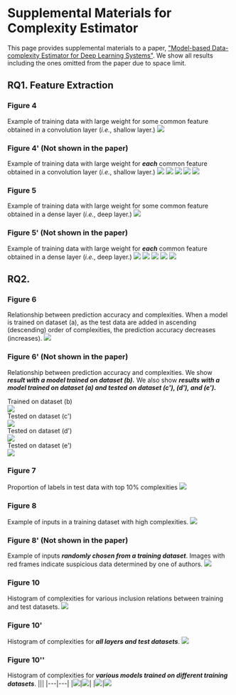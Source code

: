 # Supplemental Materials for Complexity Estimator

This page provides supplemental materials to a paper, ["Model-based Data-complexity Estimator for Deep Learning Systems"](./aitest.pdf).
We show all results including the ones omitted from the paper due to space limit.

## RQ1. Feature Extraction
### Figure 4
Example of training data with large weight for some common feature obtained in a convolution layer (*i.e.*, shallow layer.)
![](./figure/Base_maxim_example_actv_1_rep-1.png)

### Figure 4' (Not shown in the paper)
Example of training data with large weight for ***each*** common feature obtained in a convolution layer (*i.e.*, shallow layer.)
![](./figure/Base_maxim_example_actv_1_0-1.png)
![](./figure/Base_maxim_example_actv_1_1-1.png)
![](./figure/Base_maxim_example_actv_1_2-1.png)
![](./figure/Base_maxim_example_actv_1_3-1.png)
![](./figure/Base_maxim_example_actv_1_4-1.png)

### Figure 5
Example of training data with large weight for some common feature obtained in a dense layer (*i.e.*, deep layer.)
![](./figure/Base_maxim_example_actv_6_Horse-1.png)

### Figure 5' (Not shown in the paper)
Example of training data with large weight for ***each*** common feature obtained in a dense layer (*i.e.*, deep layer.)
![](./figure/Base_maxim_example_actv_6_0-1.png)
![](./figure/Base_maxim_example_actv_6_1-1.png)
![](./figure/Base_maxim_example_actv_6_2-1.png)
![](./figure/Base_maxim_example_actv_6_3-1.png)
![](./figure/Base_maxim_example_actv_6_4-1.png)

## RQ2. 

### Figure 6
Relationship between prediction accuracy and complexities.
When a model is trained on dataset (a),
as the test data are added in ascending (descending) order of complexities, the prediction accuracy decreases (increases).
![](./figure/Normal_Acc_curve_6-1.png)

### Figure 6' (Not shown in the paper)
Relationship between prediction accuracy and complexities.
We show ***result with a model trained on dataset (b).***
We also show ***results with a model trained on dataset (a) and tested on dataset (c'), (d'), and (e').***
  
Trained on dataset (b)  
![](./figure/Label_lack_Acc_curve_6-1.png)  
Tested on dataset (c')  
![](./figure/Bright_Acc_curve_6-1.png)  
Tested on dataset (d')  
![](./figure/Contrast_Acc_curve_6-1.png)  
Tested on dataset (e')  
![](./figure/Saturation_Acc_curve_6-1.png)

### Figure 7
Proportion of labels in test data with top 10% complexities
![](./figure/High_Recon_Loss_histogram_6-1.png)


### Figure 8
Example of inputs in a training dataset with high complexities.
![](./figure/Example_High_Recon_Train_6-1.png)

### Figure 8' (Not shown in the paper)
Example of inputs ***randomly chosen from a training dataset***.
Images with red frames indicate suspicious data determined by one of authors.
![](./figure/Example_Rand_Recon_Train_annot-1.png)

### Figure 10
Histogram of complexities for various inclusion relations between training and test datasets.
![](./figure/Histogram_dist_cmp_normal_for_paper-1.png)

### Figure 10'
Histogram of complexities for ***all layers and test datasets***.
![](./figure/Histogram_dist_train_on_dataset_a-1.png)

### Figure 10''
Histogram of complexities for ***various models trained on different training datasets***. 
|||
|---|---|
|![](./figure/Histogram_dist_train_on_dataset_b-1.png)|![](./figure/Histogram_dist_brightness-1.png)|
|![](./figure/Histogram_dist_contrast-1.png)|![](./figure/Histogram_dist_saturation-1.png)
